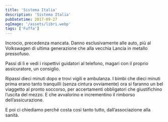 ```yaml
---
title: 'Sistema Italia'
description: 'Sistema Italia'
pubDatetime: 2017-09-27
ogImage: '/assets/libri.webp'
tags: ['Fuffa']
---
```


Incrocio, precedenza mancata. Danno esclusivamente alle auto, più al Volkswagen di ultima generazione che alla vecchia Lancia in metallo pressofuso.

Passi di lì e vedi i rispettivi guidatori al telefono, magari con il proprio assicuratore, un consiglio.

Ripassi dieci minuti dopo e trovi vigili e ambulanza. I bimbi che dieci minuti prima erano tanto tranquilli (senza cintura ovviamente) ora si faranno un bel viaggetto al pronto soccorso, per accertamenti obbligatori che giustifichino l’uscita del mezzo. E che avvalorino e incrementino il rimborso dell’assicurazione.

E poi ci chiediamo perché costa così tanto tutto, dall’associazione alla sanità.